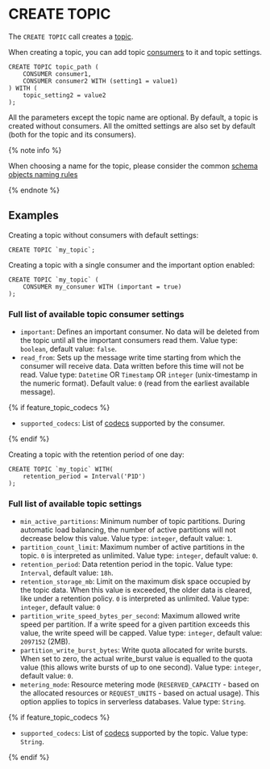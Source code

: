 # CREATE TOPIC

The `CREATE TOPIC` call creates a [topic](../../../concepts/datamodel/topic.md).

When creating a topic, you can add topic [consumers](../../../concepts/datamodel/topic.md#consumer) to it and topic settings.

```yql
CREATE TOPIC topic_path (
    CONSUMER consumer1,
    CONSUMER consumer2 WITH (setting1 = value1)
) WITH (
    topic_setting2 = value2
);
```

All the parameters except the topic name are optional. By default, a topic is created without consumers. All
the omitted settings are also set by default (both for the topic and its consumers).

{% note info %}

When choosing a name for the topic, please consider the common [schema objects naming rules](../../../concepts/datamodel/cluster-namespace.md#object-naming-rules)

{% endnote %}

## Examples

Creating a topic without consumers with default settings:

```yql
CREATE TOPIC `my_topic`;
```

Creating a topic with a single consumer and the important option enabled:

```yql
CREATE TOPIC `my_topic` (
    CONSUMER my_consumer WITH (important = true)
);
```

### Full list of available topic consumer settings

* `important`: Defines an important consumer. No data will be deleted from the topic until all the important consumers read them. Value type: `boolean`, default value: `false`.
* `read_from`: Sets up the message write time starting from which the consumer will receive data. Data written before this time will not be read. Value type: `Datetime` OR `Timestamp` OR `integer` (unix-timestamp in the numeric format). Default value: `0` (read from the earliest available message).

{% if feature_topic_codecs %}
* `supported_codecs`: List of [codecs](concepts/topic#message-codec) supported by the consumer.

{% endif %}

Creating a topic with the retention period of one day:

```yql
CREATE TOPIC `my_topic` WITH(
    retention_period = Interval('P1D')
);
```

### Full list of available topic settings

* `min_active_partitions`: Minimum number of topic partitions. During automatic load balancing, the number of active partitions will not decrease below this value. Value type: `integer`, default value: `1`.
* `partition_count_limit`: Maximum number of active partitions in the topic. `0` is interpreted as unlimited. Value type: `integer`, default value: `0`.
* `retention_period`: Data retention period in the topic. Value type: `Interval`, default value: `18h`.
* `retention_storage_mb`: Limit on the maximum disk space occupied by the topic data. When this value is exceeded, the older data is cleared, like under a retention policy. `0` is interpreted as unlimited. Value type: `integer`, default value: `0`
* `partition_write_speed_bytes_per_second`: Maximum allowed write speed per partition. If a write speed for a given partition exceeds this value, the write speed will be capped. Value type: `integer`, default value: `2097152` (2MB).
* `partition_write_burst_bytes`: Write quota allocated for write bursts. When set to zero, the actual write_burst value is equalled to the quota value (this allows write bursts of up to one second). Value type: `integer`, default value: `0`.
* `metering_mode`: Resource metering mode (`RESERVED_CAPACITY` - based on the allocated resources or `REQUEST_UNITS` - based on actual usage). This option applies to topics in serverless databases. Value type: `String`.

{% if feature_topic_codecs %}

* `supported_codecs`: List of [codecs](concepts/topic#message-codec) supported by the topic. Value type: `String`.

{% endif %}
